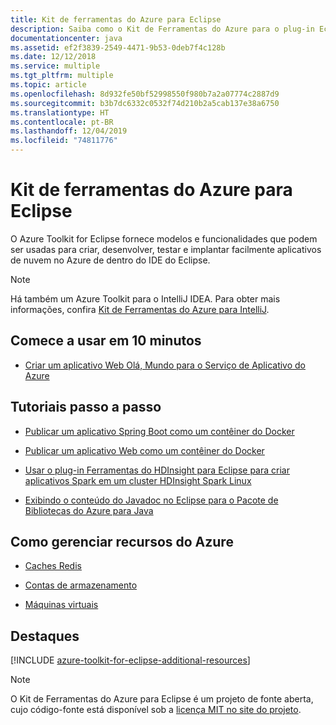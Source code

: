 ```yaml
---
title: Kit de ferramentas do Azure para Eclipse
description: Saiba como o Kit de Ferramentas do Azure para o plug-in Eclipse pode ajudar a criar e implantar aplicativos de nuvem no Azure.
documentationcenter: java
ms.assetid: ef2f3839-2549-4471-9b53-0deb7f4c128b
ms.date: 12/12/2018
ms.service: multiple
ms.tgt_pltfrm: multiple
ms.topic: article
ms.openlocfilehash: 8d932fe50bf52998550f980b7a2a07774c2887d9
ms.sourcegitcommit: b3b7dc6332c0532f74d210b2a5cab137e38a6750
ms.translationtype: HT
ms.contentlocale: pt-BR
ms.lasthandoff: 12/04/2019
ms.locfileid: "74811776"
---
```

# <a name="azure-toolkit-for-eclipse"></a>Kit de ferramentas do Azure para Eclipse

O Azure Toolkit for Eclipse fornece modelos e funcionalidades que podem ser usadas para criar, desenvolver, testar e implantar facilmente aplicativos de nuvem no Azure de dentro do IDE do Eclipse.

> [!NOTE]
> 
> Há também um Azure Toolkit para o IntelliJ IDEA. Para obter mais informações, confira [Kit de Ferramentas do Azure para IntelliJ](../intellij/azure-toolkit-for-intellij.md).
> 

## <a name="get-started-in-10-minutes"></a>Comece a usar em 10 minutos

* [Criar um aplicativo Web Olá, Mundo para o Serviço de Aplicativo do Azure](azure-toolkit-for-eclipse-create-hello-world-web-app.md)

## <a name="step-by-step-tutorials"></a>Tutoriais passo a passo

* [Publicar um aplicativo Spring Boot como um contêiner do Docker](azure-toolkit-for-eclipse-publish-spring-boot-docker-app.md)

* [Publicar um aplicativo Web como um contêiner do Docker](azure-toolkit-for-eclipse-publish-as-docker-container.md)

* [Usar o plug-in Ferramentas do HDInsight para Eclipse para criar aplicativos Spark em um cluster HDInsight Spark Linux](/azure/hdinsight/hdinsight-apache-spark-eclipse-tool-plugin)

* [Exibindo o conteúdo do Javadoc no Eclipse para o Pacote de Bibliotecas do Azure para Java](azure-toolkit-for-eclipse-displaying-javadoc-content-for-azure-libraries.md)

## <a name="managing-azure-resources"></a>Como gerenciar recursos do Azure

* [Caches Redis](azure-toolkit-for-eclipse-managing-redis-caches-using-azure-explorer.md)

* [Contas de armazenamento](azure-toolkit-for-eclipse-managing-storage-accounts-using-azure-explorer.md)

* [Máquinas virtuais](azure-toolkit-for-eclipse-managing-virtual-machines-using-azure-explorer.md)

## <a name="whats-more"></a>Destaques

[!INCLUDE [azure-toolkit-for-eclipse-additional-resources](../includes/azure-toolkit-for-eclipse-additional-resources.md)]

> [!NOTE]
> 
> O Kit de Ferramentas do Azure para Eclipse é um projeto de fonte aberta, cujo código-fonte está disponível sob a [licença MIT no site do projeto](https://github.com/microsoft/azure-tools-for-java).
> 

<!-- [Deploying large deployments](azure-toolkit-for-eclipse-deploying-large-deployments.md) -->
<!-- [How to Maintain Session Data with Session Affinity]: https://go.microsoft.com/fwlink/?LinkID=699539 -->
<!-- [How to Use Co-located Caching]: https://go.microsoft.com/fwlink/?LinkID=699542 -->
<!-- [How to Use Dedicated Caching]: https://go.microsoft.com/fwlink/?LinkID=699543 -->
<!-- [How to Use JMS with AMQP 1.0 in Azure with Eclipse]: https://go.microsoft.com/fwlink/?LinkID=699544 -->
<!-- [How to Use SSL Offloading]: https://go.microsoft.com/fwlink/?LinkID=699545 -->
<!-- [SSL Offloading]: https://go.microsoft.com/fwlink/?LinkID=699549 -->
<!-- [Using the Azure Service Runtime Library in JSP]: https://go.microsoft.com/fwlink/?LinkID=699551 -->
<!-- [How to Authenticate Web Users with Azure Access Control Service Using Eclipse]: /azure/active-directory/active-directory-java-authenticate-users-access-control-eclipse.md -->
<!-- [Debug a Java Web App on Azure in Eclipse]: /azure/app-service-web/app-service-web-debug-java-web-app-in-eclipse.md -->
<!-- [Debugging Azure Applications in Eclipse]: azure-toolkit-for-eclipse-debugging-azure-applications.md -->

<!-- Legacy MSDN URL = https://msdn.microsoft.com/library/azure/hh694271.aspx -->
